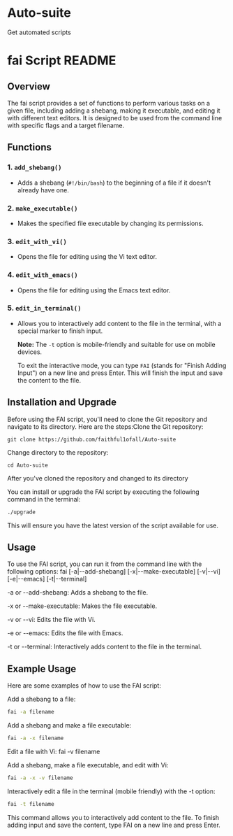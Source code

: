 # Auto-suite
Get automated scripts 
# fai Script README

## Overview

The fai script provides a set of functions to perform various tasks on a given file, including adding a shebang, making it executable, and editing it with different text editors. It is designed to be used from the command line with specific flags and a target filename.

## Functions

### 1. `add_shebang()`

- Adds a shebang (`#!/bin/bash`) to the beginning of a file if it doesn't already have one.

### 2. `make_executable()`

- Makes the specified file executable by changing its permissions.

### 3. `edit_with_vi()`

- Opens the file for editing using the Vi text editor.

### 4. `edit_with_emacs()`

- Opens the file for editing using the Emacs text editor.

### 5. `edit_in_terminal()`

- Allows you to interactively add content to the file in the terminal, with a special marker to finish input.

   **Note:** The `-t` option is mobile-friendly and suitable for use on mobile devices.

   To exit the interactive mode, you can type `FAI` (stands for "Finish Adding Input") on a new line and press Enter. This will finish the input and save the content to the file.

## Installation and Upgrade

Before using the FAI script, you'll need to clone the Git repository and navigate to its directory. Here are the steps:Clone the Git repository:
```
git clone https://github.com/faithful1ofall/Auto-suite
```

Change directory to the repository:
```
cd Auto-suite
```

After you've cloned the repository and changed to its directory

You can install or upgrade the FAI script by executing the following command in the terminal:
```bash
./upgrade
```
This will ensure you have the latest version of the script available for use.

## Usage

To use the FAI script, you can run it from the command line with the following options:
fai [-a|--add-shebang] [-x|--make-executable] [-v|--vi] [-e|--emacs] [-t|--terminal]

-a or --add-shebang: Adds a shebang to the file.

-x or --make-executable: Makes the file executable.

-v or --vi: Edits the file with Vi.

-e or --emacs: Edits the file with Emacs.

-t or --terminal: Interactively adds content to the file in the terminal.

## Example Usage

Here are some examples of how to use the FAI script:

Add a shebang to a file: 
```bash
fai -a filename
```

Add a shebang and make a file executable: 
```bash
fai -a -x filename
```

Edit a file with Vi: fai -v filename

Add a shebang, make a file executable, and edit with Vi: 
```bash
fai -a -x -v filename
```

Interactively edit a file in the terminal (mobile friendly)  with the -t option: 
```bash
fai -t filename
```
This command allows you to interactively add content to the file. To finish adding input and save the content, type FAI on a new line and press Enter.
